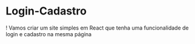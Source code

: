 # Login-Cadastro
 ! Vamos criar um site simples em React que tenha uma funcionalidade de login e cadastro na mesma página
